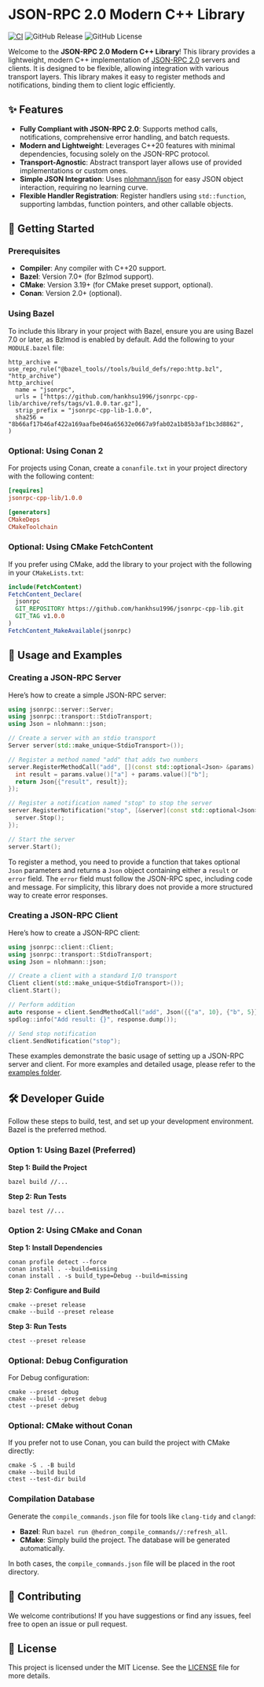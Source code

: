 # JSON-RPC 2.0 Modern C++ Library

[![CI](https://github.com/hankhsu1996/jsonrpc-cpp-lib/actions/workflows/ci.yml/badge.svg?event=push)](https://github.com/hankhsu1996/jsonrpc-cpp-lib/actions/workflows/ci.yml)
![GitHub Release](https://img.shields.io/github/v/release/hankhsu1996/jsonrpc-cpp-lib)
![GitHub License](https://img.shields.io/github/license/hankhsu1996/jsonrpc-cpp-lib)

Welcome to the **JSON-RPC 2.0 Modern C++ Library**! This library provides a lightweight, modern C++ implementation of [JSON-RPC 2.0](https://www.jsonrpc.org/specification) servers and clients. It is designed to be flexible, allowing integration with various transport layers. This library makes it easy to register methods and notifications, binding them to client logic efficiently.

## ✨ Features

- **Fully Compliant with JSON-RPC 2.0**: Supports method calls, notifications, comprehensive error handling, and batch requests.
- **Modern and Lightweight**: Leverages C++20 features with minimal dependencies, focusing solely on the JSON-RPC protocol.
- **Transport-Agnostic**: Abstract transport layer allows use of provided implementations or custom ones.
- **Simple JSON Integration**: Uses [nlohmann/json](https://github.com/nlohmann/json) for easy JSON object interaction, requiring no learning curve.
- **Flexible Handler Registration**: Register handlers using `std::function`, supporting lambdas, function pointers, and other callable objects.

## 🚀 Getting Started

### Prerequisites

- **Compiler**: Any compiler with C++20 support.
- **Bazel**: Version 7.0+ (for Bzlmod support).
- **CMake**: Version 3.19+ (for CMake preset support, optional).
- **Conan**: Version 2.0+ (optional).

### Using Bazel

To include this library in your project with Bazel, ensure you are using Bazel 7.0 or later, as Bzlmod is enabled by default. Add the following to your `MODULE.bazel` file:

```bazel
http_archive = use_repo_rule("@bazel_tools//tools/build_defs/repo:http.bzl", "http_archive")
http_archive(
  name = "jsonrpc",
  urls = ["https://github.com/hankhsu1996/jsonrpc-cpp-lib/archive/refs/tags/v1.0.0.tar.gz"],
  strip_prefix = "jsonrpc-cpp-lib-1.0.0",
  sha256 = "8b66af17b46af422a169aafbe046a65632e0667a9fab02a1b85b3af1bc3d8862",
)
```

### Optional: Using Conan 2

For projects using Conan, create a `conanfile.txt` in your project directory with the following content:

```ini
[requires]
jsonrpc-cpp-lib/1.0.0

[generators]
CMakeDeps
CMakeToolchain

```

### Optional: Using CMake FetchContent

If you prefer using CMake, add the library to your project with the following in your `CMakeLists.txt`:

```cmake
include(FetchContent)
FetchContent_Declare(
  jsonrpc
  GIT_REPOSITORY https://github.com/hankhsu1996/jsonrpc-cpp-lib.git
  GIT_TAG v1.0.0
)
FetchContent_MakeAvailable(jsonrpc)
```

## 📖 Usage and Examples

### Creating a JSON-RPC Server

Here’s how to create a simple JSON-RPC server:

```cpp
using jsonrpc::server::Server;
using jsonrpc::transport::StdioTransport;
using Json = nlohmann::json;

// Create a server with an stdio transport
Server server(std::make_unique<StdioTransport>());

// Register a method named "add" that adds two numbers
server.RegisterMethodCall("add", [](const std::optional<Json> &params) {
  int result = params.value()["a"] + params.value()["b"];
  return Json{{"result", result}};
});

// Register a notification named "stop" to stop the server
server.RegisterNotification("stop", [&server](const std::optional<Json> &) {
  server.Stop();
});

// Start the server
server.Start();
```

To register a method, you need to provide a function that takes optional `Json` parameters and returns a `Json` object containing either a `result` or `error` field. The `error` field must follow the JSON-RPC spec, including code and message. For simplicity, this library does not provide a more structured way to create error responses.

### Creating a JSON-RPC Client

Here’s how to create a JSON-RPC client:

```cpp
using jsonrpc::client::Client;
using jsonrpc::transport::StdioTransport;
using Json = nlohmann::json;

// Create a client with a standard I/O transport
Client client(std::make_unique<StdioTransport>());
client.Start();

// Perform addition
auto response = client.SendMethodCall("add", Json({{"a", 10}, {"b", 5}}));
spdlog::info("Add result: {}", response.dump());

// Send stop notification
client.SendNotification("stop");
```

These examples demonstrate the basic usage of setting up a JSON-RPC server and client. For more examples and detailed usage, please refer to the [examples folder](./examples/).

## 🛠️ Developer Guide

Follow these steps to build, test, and set up your development environment. Bazel is the preferred method.

### Option 1: Using Bazel (Preferred)

**Step 1: Build the Project**

```
bazel build //...
```

**Step 2: Run Tests**

```
bazel test //...
```

### Option 2: Using CMake and Conan

**Step 1: Install Dependencies**

```
conan profile detect --force
conan install . --build=missing
conan install . -s build_type=Debug --build=missing
```

**Step 2: Configure and Build**

```
cmake --preset release
cmake --build --preset release
```

**Step 3: Run Tests**

```
ctest --preset release
```

### Optional: Debug Configuration

For Debug configuration:

```
cmake --preset debug
cmake --build --preset debug
ctest --preset debug
```

### Optional: CMake without Conan

If you prefer not to use Conan, you can build the project with CMake directly:

```
cmake -S . -B build
cmake --build build
ctest --test-dir build
```

### Compilation Database

Generate the `compile_commands.json` file for tools like `clang-tidy` and `clangd`:

- **Bazel**: Run `bazel run @hedron_compile_commands//:refresh_all`.
- **CMake**: Simply build the project. The database will be generated automatically.

In both cases, the `compile_commands.json` file will be placed in the root directory.

## 🤝 Contributing

We welcome contributions! If you have suggestions or find any issues, feel free to open an issue or pull request.

## 📄 License

This project is licensed under the MIT License. See the [LICENSE](./LICENSE) file for more details.
